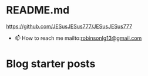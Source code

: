 # README.md
<!-- README.md -List:Start -->
https://github.com/JESusJESus777/JESusJESus777 
- 📫 How to reach me mailto:<robinsonlg13@gmail.com>
# Blog starter posts
<!-- BLOG-POST-LIST:START -->
<!-- BLOG-POST-LIST:END -->
<!-- README.md -List:End -->
